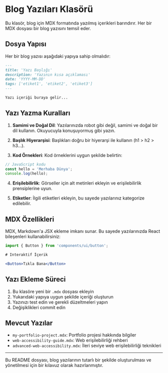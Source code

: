 # Blog Yazıları Klasörü

Bu klasör, blog için MDX formatında yazılmış içerikleri barındırır. Her bir MDX dosyası bir blog yazısını temsil eder.

## Dosya Yapısı

Her bir blog yazısı aşağıdaki yapıya sahip olmalıdır:

```md
---
title: 'Yazı Başlığı'
description: 'Yazının kısa açıklaması'
date: 'YYYY-MM-DD'
tags: ['etiket1', 'etiket2', 'etiket3']
---

Yazı içeriği buraya gelir...
```

## Yazı Yazma Kuralları

1. **Samimi ve Doğal Dil**: Yazılarınızda robot gibi değil, samimi ve doğal bir dil kullanın. Okuyucuyla konuşuyormuş gibi yazın.

2. **Başlık Hiyerarşisi**: Başlıkları doğru bir hiyerarşi ile kullanın (h1 > h2 > h3...).

3. **Kod Örnekleri**: Kod örneklerini uygun şekilde belirtin:

```js
// JavaScript kodu
const hello = 'Merhaba Dünya';
console.log(hello);
```

4. **Erişilebilirlik**: Görseller için alt metinleri ekleyin ve erişilebilirlik prensiplerine uyun.

5. **Etiketler**: İlgili etiketleri ekleyin, bu sayede yazılarınız kategorize edilebilir.

## MDX Özellikleri

MDX, Markdown'a JSX ekleme imkanı sunar. Bu sayede yazılarınızda React bileşenleri kullanabilirsiniz:

```jsx
import { Button } from 'components/ui/button';

# Interaktif İçerik

<Button>Tıkla Bana</Button>
```

## Yazı Ekleme Süreci

1. Bu klasöre yeni bir `.mdx` dosyası ekleyin
2. Yukarıdaki yapıya uygun şekilde içeriği oluşturun
3. Yazınızı test edin ve gerekli düzeltmeleri yapın
4. Değişiklikleri commit edin

## Mevcut Yazılar

- `my-portfolio-project.mdx`: Portfolio projesi hakkında bilgiler
- `web-accessibility-guide.mdx`: Web erişilebilirliği rehberi
- `advanced-web-accessibility.mdx`: İleri seviye web erişilebilirliği teknikleri

---

Bu README dosyası, blog yazılarının tutarlı bir şekilde oluşturulması ve yönetilmesi için bir kılavuz olarak hazırlanmıştır.
